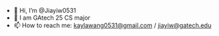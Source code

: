 - 👋 Hi, I’m @Jiayiw0531
- 👀 I am GAtech 25 CS major
- 📫 How to reach me: kaylawang0531@gmail.com / jiayiw@gatech.edu

<!---
Kayla0531/Kayla0531 is a ✨ special ✨ repository because its `README.md` (this file) appears on your GitHub profile.
You can click the Preview link to take a look at your changes.
--->
